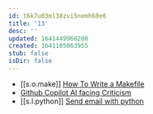 ```yaml
---
id: t6k7u03ml38zvi5nemh68e6
title: '13'
desc: ''
updated: 1641449966208
created: 1641105063955
stub: false
isDir: false
---
```



-  [[s.o.make]] [How To Write a Makefile][1]
  -  [Github Copilot AI facing Criticism][2]
  -  [[s.l.python]] [Send email with python][3]

[1]: https://youtu.be/TQ7SyYyKXhk
[2]: https://www.theinsaneapp.com/2021/07/github-copilot-ai-facing-criticism.html
[3]: https://realpython.com/python-send-email/
